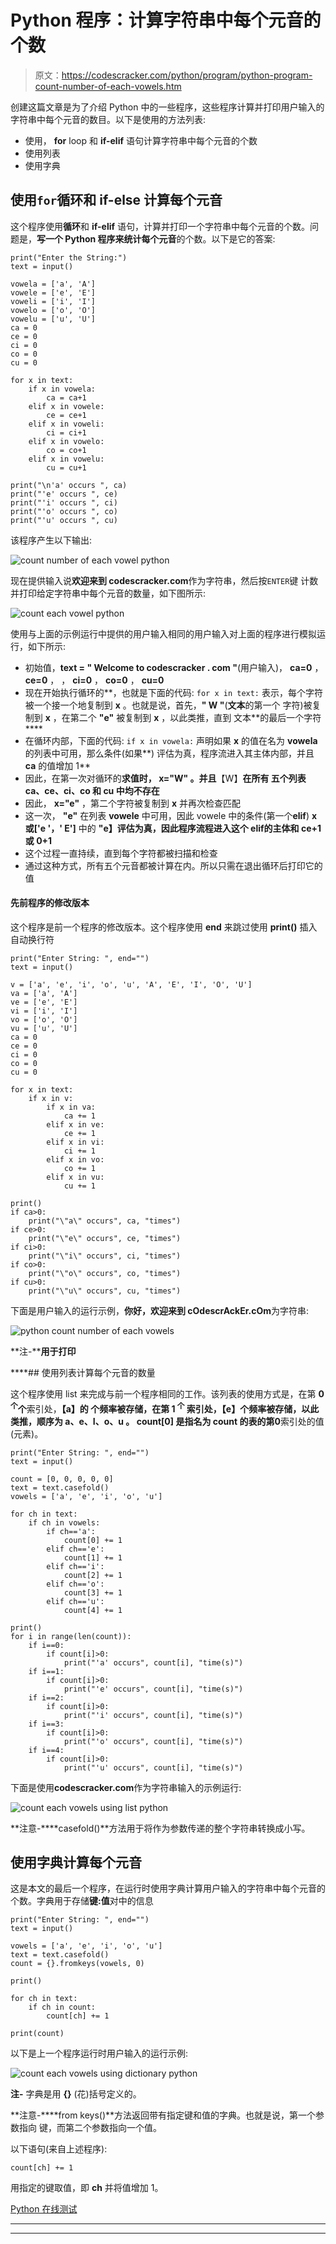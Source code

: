 # Python 程序：计算字符串中每个元音的个数

> 原文：<https://codescracker.com/python/program/python-program-count-number-of-each-vowels.htm>

创建这篇文章是为了介绍 Python 中的一些程序，这些程序计算并打印用户输入的字符串中每个元音的数目。以下是使用的方法列表:

*   使用， **for** loop 和 **if-elif** 语句计算字符串中每个元音的个数
*   使用列表
*   使用字典

## 使用`for`循环和 if-else 计算每个元音

这个程序使用**循环**和 **if-elif** 语句，计算并打印一个字符串中每个元音的个数。问题是，**写一个 Python 程序来统计每个元音**的个数。以下是它的答案:

```
print("Enter the String:")
text = input()

vowela = ['a', 'A']
vowele = ['e', 'E']
voweli = ['i', 'I']
vowelo = ['o', 'O']
vowelu = ['u', 'U']
ca = 0
ce = 0
ci = 0
co = 0
cu = 0

for x in text:
    if x in vowela:
        ca = ca+1
    elif x in vowele:
        ce = ce+1
    elif x in voweli:
        ci = ci+1
    elif x in vowelo:
        co = co+1
    elif x in vowelu:
        cu = cu+1

print("\n'a' occurs ", ca)
print("'e' occurs ", ce)
print("'i' occurs ", ci)
print("'o' occurs ", co)
print("'u' occurs ", cu)
```

该程序产生以下输出:

![count number of each vowel python](img/0f10dd0ababaf0a6ee8f7addf7b7622b.png)

现在提供输入说**欢迎来到 codescracker.com**作为字符串，然后按`ENTER`键 计数并打印给定字符串中每个元音的数量，如下图所示:

![count each vowel python](img/4749e25f767d3e0264fc20a0719a81ca.png)

使用与上面的示例运行中提供的用户输入相同的用户输入对上面的程序进行模拟运行，如下所示:

*   初始值，**text = " Welcome to codescracker . com "**(用户输入)， **ca=0** ， **ce=0** ， ， **ci=0** ， **co=0** ， **cu=0**
*   现在开始执行循环的**，也就是下面的代码:
    `for x in text:`
    表示，每个字符被一个接一个地复制到 **x** 。也就是说，首先，**" W "**(**文本**的第一个 字符)被复制到 **x** ，在第二个 **"e"** 被复制到 **x** ，以此类推，直到 文本**的最后一个字符****
*   在循环内部，下面的代码:
    `if x in vowela:`
    声明如果 **x** 的值在名为 **vowela** 的列表中可用，那么条件(如果**) 评估为真，程序流进入其主体内部，并且 **ca** 的值增加 1**
*   因此，在第一次对循环的**求值时， **x="W"** 。并且**【W】**在所有 五个列表 **ca、ce、ci、co** 和 **cu** 中均不存在**
*   因此， **x="e"** ，第二个字符被复制到 **x** 并再次检查匹配
*   这一次， **"e"** 在列表 **vowele** 中可用，因此 vowele 中的条件(第一个**elif**) **x 或['e '，' E']** 中的 **"e】评估为真，因此程序流程进入这个 **elif**的主体和 **ce+1** 或 **0+1****
*   这个过程一直持续，直到每个字符都被扫描和检查
*   通过这种方式，所有五个元音都被计算在内。所以只需在退出循环后打印它的值

#### 先前程序的修改版本

这个程序是前一个程序的修改版本。这个程序使用 **end** 来跳过使用 **print()** 插入自动换行符

```
print("Enter String: ", end="")
text = input()

v = ['a', 'e', 'i', 'o', 'u', 'A', 'E', 'I', 'O', 'U']
va = ['a', 'A']
ve = ['e', 'E']
vi = ['i', 'I']
vo = ['o', 'O']
vu = ['u', 'U']
ca = 0
ce = 0
ci = 0
co = 0
cu = 0

for x in text:
    if x in v:
        if x in va:
            ca += 1
        elif x in ve:
            ce += 1
        elif x in vi:
            ci += 1
        elif x in vo:
            co += 1
        elif x in vu:
            cu += 1

print()
if ca>0:
    print("\"a\" occurs", ca, "times")
if ce>0:
    print("\"e\" occurs", ce, "times")
if ci>0:
    print("\"i\" occurs", ci, "times")
if co>0:
    print("\"o\" occurs", co, "times")
if cu>0:
    print("\"u\" occurs", cu, "times")
```

下面是用户输入的运行示例，**你好，欢迎来到 cOdescrAckEr.cOm**为字符串:

![python count number of each vowels](img/431c0d445d0076fbf3db4acf93ea4d21.png)

**注-****用于打印**

 ****## 使用列表计算每个元音的数量

这个程序使用 list 来完成与前一个程序相同的工作。该列表的使用方式是，在第 **0 <sup>个</sup>个**索引处，**【a】**的 个频率被存储，在第 **1 <sup>个</sup>** 索引处，**【e】**个频率被存储，以此类推，顺序为 **a、e、I、o、u** 。 **count[0]** 是指名为 **count** 的表的第**0**索引处的值(元素)。

```
print("Enter String: ", end="")
text = input()

count = [0, 0, 0, 0, 0]
text = text.casefold()
vowels = ['a', 'e', 'i', 'o', 'u']

for ch in text:
    if ch in vowels:
        if ch=='a':
            count[0] += 1
        elif ch=='e':
            count[1] += 1
        elif ch=='i':
            count[2] += 1
        elif ch=='o':
            count[3] += 1
        elif ch=='u':
            count[4] += 1

print()
for i in range(len(count)):
    if i==0:
        if count[i]>0:
            print("'a' occurs", count[i], "time(s)")
    if i==1:
        if count[i]>0:
            print("'e' occurs", count[i], "time(s)")
    if i==2:
        if count[i]>0:
            print("'i' occurs", count[i], "time(s)")
    if i==3:
        if count[i]>0:
            print("'o' occurs", count[i], "time(s)")
    if i==4:
        if count[i]>0:
            print("'u' occurs", count[i], "time(s)")
```

下面是使用**codescracker.com**作为字符串输入的示例运行:

![count each vowels using list python](img/a9507b6ce8666042f5d7a43724d46094.png)

**注意-****casefold()**方法用于将作为参数传递的整个字符串转换成小写。

## 使用字典计算每个元音

这是本文的最后一个程序，在运行时使用字典计算用户输入的字符串中每个元音的个数。字典用于存储**键:值**对中的信息

```
print("Enter String: ", end="")
text = input()

vowels = ['a', 'e', 'i', 'o', 'u']
text = text.casefold()
count = {}.fromkeys(vowels, 0)

print()

for ch in text:
    if ch in count:
        count[ch] += 1

print(count)
```

以下是上一个程序运行时用户输入的运行示例:

![count each vowels using dictionary python](img/8ba97606ef94fb02dfe71bcacb0a8506.png)

**注-** 字典是用 **{}** (花)括号定义的。

**注意-****from keys()**方法返回带有指定键和值的字典。也就是说，第一个参数指向 键，而第二个参数指向一个值。

以下语句(来自上述程序):

```
count[ch] += 1
```

用指定的键取值，即 **ch** 并将值增加 1。

[Python 在线测试](/exam/showtest.php?subid=10)

* * *

* * *****